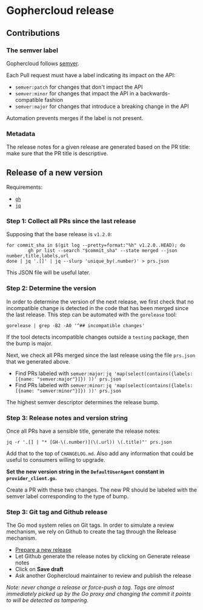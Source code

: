 # Gophercloud release

## Contributions

### The semver label

Gophercloud follows [semver](https://semver.org/).

Each Pull request must have a label indicating its impact on the API:
* `semver:patch` for changes that don't impact the API
* `semver:minor` for changes that impact the API in a backwards-compatible fashion
* `semver:major` for changes that introduce a breaking change in the API

Automation prevents merges if the label is not present.

### Metadata

The release notes for a given release are generated based on the PR title: make
sure that the PR title is descriptive.

## Release of a new version

Requirements:
* [`gh`](https://github.com/cli/cli)
* [`jq`](https://stedolan.github.io/jq/)

### Step 1: Collect all PRs since the last release

Supposing that the base release is `v1.2.0`:

```
for commit_sha in $(git log --pretty=format:"%h" v1.2.0..HEAD); do
        gh pr list --search "$commit_sha" --state merged --json number,title,labels,url
done | jq '.[]' | jq --slurp 'unique_by(.number)' > prs.json
```

This JSON file will be useful later.

### Step 2: Determine the version

In order to determine the version of the next release, we first check that no incompatible change is detected in the code that has been merged since the last release. This step can be automated with the `gorelease` tool:

```shell
gorelease | grep -B2 -A0 '^## incompatible changes'
```

If the tool detects incompatible changes outside a `testing` package, then the bump is major.

Next, we check all PRs merged since the last release using the file `prs.json` that we generated above.

* Find PRs labeled with `semver:major`: `jq 'map(select(contains({labels: [{name: "semver:major"}]}) ))' prs.json`
* Find PRs labeled with `semver:minor`: `jq 'map(select(contains({labels: [{name: "semver:minor"}]}) ))' prs.json`

The highest semver descriptor determines the release bump.

### Step 3: Release notes and version string

Once all PRs have a sensible title, generate the release notes:

```shell
jq -r '.[] | "* [GH-\(.number)](\(.url)) \(.title)"' prs.json
```

Add that to the top of `CHANGELOG.md`. Also add any information that could be useful to consumers willing to upgrade.

**Set the new version string in the `DefaultUserAgent` constant in `provider_client.go`.**

Create a PR with these two changes. The new PR should be labeled with the semver label corresponding to the type of bump.

### Step 3: Git tag and Github release

The Go mod system relies on Git tags. In order to simulate a review mechanism, we rely on Github to create the tag through the Release mechanism.

* [Prepare a new release](https://github.com/inspurDTest/gophercloud/releases/new)
* Let Github generate the  release notes by clicking on Generate release notes
* Click on **Save draft**
* Ask another Gophercloud maintainer to review and publish the release

_Note: never change a release or force-push a tag. Tags are almost immediately picked up by the Go proxy and changing the commit it points to will be detected as tampering._
